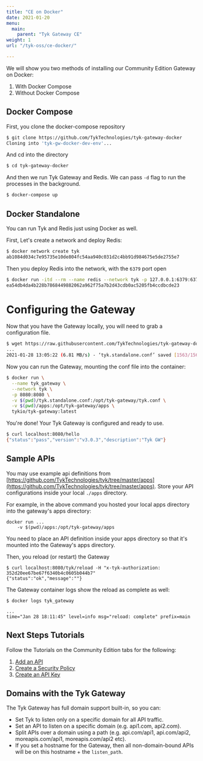 ```yaml
---
title: "CE on Docker"
date: 2021-01-20
menu:
  main:
    parent: "Tyk Gateway CE"
weight: 1
url: "/tyk-oss/ce-docker/"

---
```


We will show you two methods of installing our Community Edition Gateway on Docker:

1. With Docker Compose
2. Without Docker Compose

## Docker Compose

First, you clone the docker-compose repository

```bash
$ git clone https://github.com/TykTechnologies/tyk-gateway-docker
Cloning into 'tyk-gw-docker-dev-env'...
```

And cd into the directory
```bash
$ cd tyk-gateway-docker
```

And then we run Tyk Gateway and Redis.  We can pass `-d` flag to run the processes in the background.
```bash
$ docker-compose up
```

## Docker Standalone

You can run Tyk and Redis just using Docker as well.

First, Let's create a network and deploy Redis:

```.bash
$ docker network create tyk
ab1084d034c7e95735e10de804fc54aa940c031d2c4bb91d984675e5de2755e7
```

Then you deploy Redis into the network, with the `6379` port open
```.bash
$ docker run -itd --rm --name redis --network tyk -p 127.0.0.1:6379:6379 redis:4.0-alpine
ea54db4da4b228b7868449882062a962f75a7b2d43cdb0ac5205fb4ccdbcde23
```
# Configuring the Gateway

Now that you have the Gateway locally, you will need to grab a configuration file. 

```.bash
$ wget https://raw.githubusercontent.com/TykTechnologies/tyk-gateway-docker/master/tyk.standalone.conf
...
2021-01-28 13:05:22 (6.81 MB/s) - ‘tyk.standalone.conf’ saved [1563/1563]
```

Now you can run the Gateway, mounting the conf file into the container:
```.bash
$ docker run \
  --name tyk_gateway \
  --network tyk \
  -p 8080:8080 \
  -v $(pwd)/tyk.standalone.conf:/opt/tyk-gateway/tyk.conf \
  -v $(pwd)/apps:/opt/tyk-gateway/apps \
  tykio/tyk-gateway:latest
```

You're done! Your Tyk Gateway is configured and ready to use.

```.bash
$ curl localhost:8080/hello
{"status":"pass","version":"v3.0.3","description":"Tyk GW"}
```

## Sample APIs

You may use example api definitions from [https://github.com/TykTechnologies/tyk/tree/master/apps](https://github.com/TykTechnologies/tyk/tree/master/apps). Store your API configurations inside your local `./apps` directory.

For example, in the above command you hosted your local apps directory into the gateway's apps directory:
```
docker run ... 
    -v $(pwd)/apps:/opt/tyk-gateway/apps
```

You need to place an API definition inside your apps directory so that it's mounted into the Gateway's apps directory.

Then, you reload (or restart) the Gateway

```
$ curl localhost:8080/tyk/reload -H "x-tyk-authorization: 352d20ee67be67f6340b4c0605b044b7"
{"status":"ok","message":""}
```

The Gateway container logs show the reload as complete as well:

```
$ docker logs tyk_gateway

...
time="Jan 28 18:11:45" level=info msg="reload: complete" prefix=main
```

## Next Steps Tutorials

Follow the Tutorials on the Community Edition tabs for the following:

1. [Add an API](/docs/getting-started/tutorials/create-api/)
2. [Create a Security Policy](/docs/getting-started/tutorials/create-security-policy/)
3. [Create an API Key](/docs/getting-started/tutorials/create-api-key/)

## Domains with the Tyk Gateway

The Tyk Gateway has full domain support built-in, so you can:

*   Set Tyk to listen only on a specific domain for all API traffic.
*   Set an API to listen on a specific domain (e.g. api1.com, api2.com).
*   Split APIs over a domain using a path (e.g. api.com/api1, api.com/api2, moreapis.com/api1, moreapis.com/api2 etc).
*   If you set a hostname for the Gateway, then all non-domain-bound APIs will be on this hostname + the `listen_path`.